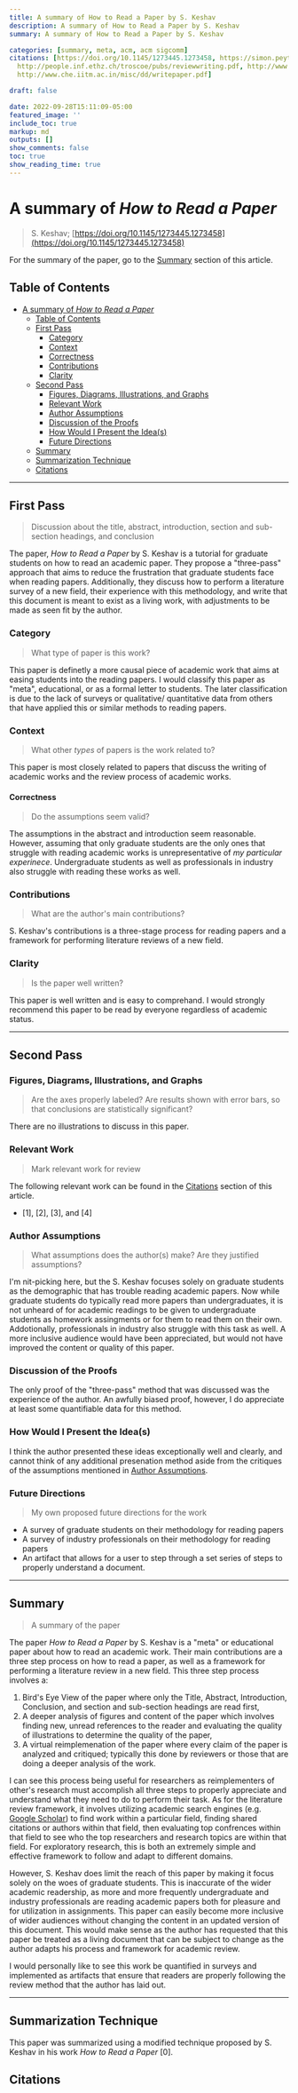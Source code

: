 ```yaml
---
title: A summary of How to Read a Paper by S. Keshav
description: A summary of How to Read a Paper by S. Keshav
summary: A summary of How to Read a Paper by S. Keshav

categories: [summary, meta, acm, acm sigcomm]
citations: [https://doi.org/10.1145/1273445.1273458, https://simon.peytonjones.org/great-research-talk/,
  http://people.inf.ethz.ch/troscoe/pubs/reviewwriting.pdf, http://www.cs.columbia.edu/hgs/etc/writingstyle.html,
  http://www.che.iitm.ac.in/misc/dd/writepaper.pdf]

draft: false

date: 2022-09-28T15:11:09-05:00
featured_image: ''
include_toc: true
markup: md
outputs: []
show_comments: false
toc: true
show_reading_time: true
---
```


# A summary of *How to Read a Paper*

> S. Keshav;
> [https://doi.org/10.1145/1273445.1273458](https://doi.org/10.1145/1273445.1273458)

For the summary of the paper, go to the [Summary](#summary) section of this
article.

## Table of Contents

- [A summary of *How to Read a Paper*](#a-summary-of-how-to-read-a-paper)
  - [Table of Contents](#table-of-contents)
  - [First Pass](#first-pass)
    - [Category](#category)
    - [Context](#context)
    - [Correctness](#correctness)
    - [Contributions](#contributions)
    - [Clarity](#clarity)
  - [Second Pass](#second-pass)
    - [Figures, Diagrams, Illustrations, and Graphs](#figures-diagrams-illustrations-and-graphs)
    - [Relevant Work](#relevant-work)
    - [Author Assumptions](#author-assumptions)
    - [Discussion of the Proofs](#discussion-of-the-proofs)
    - [How Would I Present the Idea(s)](#how-would-i-present-the-ideas)
    - [Future Directions](#future-directions)
  - [Summary](#summary)
  - [Summarization Technique](#summarization-technique)
  - [Citations](#citations)

______________________________________________________________________

## First Pass

> Discussion about the title, abstract, introduction, section and sub-section
> headings, and conclusion

The paper, *How to Read a Paper* by S. Keshav is a tutorial for graduate
students on how to read an academic paper. They propose a "three-pass" approach
that aims to reduce the frustration that graduate students face when reading
papers. Additionally, they discuss how to perform a literature survey of a new
field, their experience with this methodology, and write that this document is
meant to exist as a living work, with adjustments to be made as seen fit by the
author.

### Category

> What type of paper is this work?

This paper is definetly a more causal piece of academic work that aims at easing
students into the reading papers. I would classify this paper as "meta",
educational, or as a formal letter to students. The later classification is due
to the lack of surveys or qualitative/ quantitative data from others that have
applied this or similar methods to reading papers.

### Context

> What other *types* of papers is the work related to?

This paper is most closely related to papers that discuss the writing of
academic works and the review process of academic works.

#### Correctness

> Do the assumptions seem valid?

The assumptions in the abstract and introduction seem reasonable. However,
assuming that only graduate students are the only ones that struggle with
reading academic works is unrepresentative of *my particular experinece*.
Undergraduate students as well as professionals in industry also struggle with
reading these works as well.

### Contributions

> What are the author's main contributions?

S. Keshav's contributions is a three-stage process for reading papers and a
framework for performing literature reviews of a new field.

### Clarity

> Is the paper well written?

This paper is well written and is easy to comprehand. I would strongly recommend
this paper to be read by everyone regardless of academic status.

______________________________________________________________________

## Second Pass

### Figures, Diagrams, Illustrations, and Graphs

> Are the axes properly labeled? Are results shown with error bars, so that
> conclusions are statistically significant?

There are no illustrations to discuss in this paper.

### Relevant Work

> Mark relevant work for review

The following relevant work can be found in the [Citations](#citations) section
of this article.

- \[1\], \[2\], \[3\], and \[4\]

### Author Assumptions

> What assumptions does the author(s) make? Are they justified assumptions?

I'm nit-picking here, but the S. Keshav focuses solely on graduate students as
the demographic that has trouble reading academic papers. Now while graduate
students do typically read more papers than undergraduates, it is not unheard of
for academic readings to be given to undergraduate students as homework
assingments or for them to read them on their own. Addotionally, professionals
in industry also struggle with this task as well. A more inclusive audience
would have been appreciated, but would not have improved the content or quality
of this paper.

### Discussion of the Proofs

The only proof of the "three-pass" method that was discussed was the experience
of the author. An awfully biased proof, however, I do appreciate at least some
quantifiable data for this method.

### How Would I Present the Idea(s)

I think the author presented these ideas exceptionally well and clearly, and
cannot think of any additional presenation method aside from the critiques of
the assumptions mentioned in [Author Assumptions](#author-assumptions).

### Future Directions

> My own proposed future directions for the work

- A survey of graduate students on their methodology for reading papers
- A survey of industry professionals on their methodology for reading papers
- An artifact that allows for a user to step through a set series of steps to
  properly understand a document.

______________________________________________________________________

## Summary

> A summary of the paper

The paper *How to Read a Paper* by S. Keshav is a "meta" or educational paper
about how to read an academic work. Their main contributions are a three step
process on how to read a paper, as well as a framework for performing a
literature review in a new field. This three step process involves a:

1. Bird's Eye View of the paper where only the Title, Abstract, Introduction,
   Conclusion, and section and sub-section headings are read first,
2. A deeper analysis of figures and content of the paper which involves finding
   new, unread references to the reader and evaluating the quality of
   illustrations to determine the quality of the paper,
3. A virtual reimplemenation of the paper where every claim of the paper is
   analyzed and critiqued; typically this done by reviewers or those that are
   doing a deeper analysis of the work.

I can see this process being useful for researchers as reimplementers of other's
research must accomplish all three steps to properly appreciate and understand
what they need to do to perform their task. As for the literature review
framework, it involves utilizing academic search engines (e.g.
[Google Scholar](https://https://scholar.google.com/)) to find work within a
particular field, finding shared citations or authors within that field, then
evaluating top confrences within that field to see who the top researchers and
research topics are within that field. For exploratory research, this is both an
extremely simple and effective framework to follow and adapt to different
domains.

However, S. Keshav does limit the reach of this paper by making it focus solely
on the woes of graduate students. This is inaccurate of the wider academic
readership, as more and more frequently undergraduate and industry professionals
are reading academic papers both for pleasure and for utilization in
assignments. This paper can easily become more inclusive of wider audiences
without changing the content in an updated version of this document. This would
make sense as the author has requested that this paper be treated as a living
document that can be subject to change as the author adapts his process and
framework for academic review.

I would personally like to see this work be quantified in surveys and
implemented as artifacts that ensure that readers are properly following the
review method that the author has laid out.

______________________________________________________________________

## Summarization Technique

This paper was summarized using a modified technique proposed by S. Keshav in
his work *How to Read a Paper* \[0\].

## Citations
